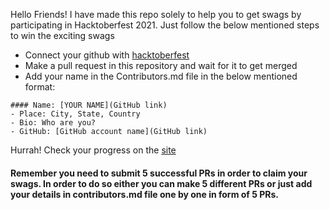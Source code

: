Hello Friends! I have made this repo solely to help you to get swags by participating in Hacktoberfest 2021.
Just follow the below mentioned steps to win the exciting swags
- Connect your github with [hacktoberfest](https://hacktoberfest.digitalocean.com/)
- Make a pull request in this repository and wait for it to get merged
- Add your name in the Contributors.md file in the below mentioned format:

```
#### Name: [YOUR NAME](GitHub link)
- Place: City, State, Country
- Bio: Who are you?
- GitHub: [GitHub account name](GitHub link)
```


Hurrah! Check your progress on the [site](https://hacktoberfest.digitalocean.com/)

#### Remember you need to submit 5 successful PRs in order to claim your swags. In order to do so either you can make 5 different PRs or just add your details in contributors.md file one by one in form of 5 PRs.

